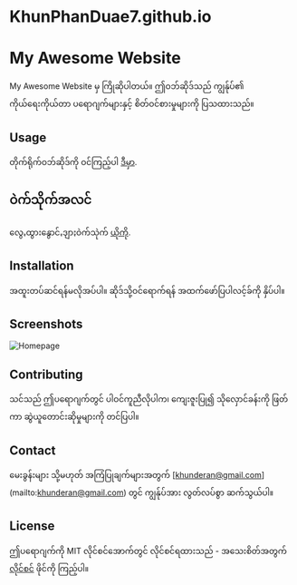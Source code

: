# KhunPhanDuae7.github.io
# My Awesome Website

My Awesome Website မှ ကြိုဆိုပါတယ်။ ဤဝဘ်ဆိုဒ်သည် ကျွန်ုပ်၏ ကိုယ်ရေးကိုယ်တာ ပရောဂျက်များနှင့် စိတ်ဝင်စားမှုများကို ပြသထားသည်။

## Usage

တိုက်ရိုက်ဝဘ်ဆိုဒ်ကို ဝင်ကြည့်ပါ [ဒီမှာ](https://KhunPhanDuae/KhunPhanDuae7.github.io).

## ဝဲက်သိုက်အလင်

လွေꩻထွားနွောင်ꩻဒျာႏဝဲက်သုဲက် [ယိုကို](https://khunderan.wixsite.com/khunphanduae7).

## Installation

အထူးတပ်ဆင်ရန်မလိုအပ်ပါ။ ဆိုဒ်သို့ဝင်ရောက်ရန် အထက်ဖော်ပြပါလင့်ခ်ကို နှိပ်ပါ။

## Screenshots

![Homepage](screenshots/homepage.png)

## Contributing

သင်သည် ဤပရောဂျက်တွင် ပါဝင်ကူညီလိုပါက၊ ကျေးဇူးပြု၍ သိုလှောင်ခန်းကို ဖြတ်ကာ ဆွဲယူတောင်းဆိုမှုများကို တင်ပြပါ။

## Contact

မေးခွန်းများ သို့မဟုတ် အကြံပြုချက်များအတွက် [khunderan@gmail.com] (mailto:khunderan@gmail.com) တွင် ကျွန်ုပ်အား လွတ်လပ်စွာ ဆက်သွယ်ပါ။

## License

ဤပရောဂျက်ကို MIT လိုင်စင်အောက်တွင် လိုင်စင်ရထားသည် - အသေးစိတ်အတွက် [လိုင်စင်](လိုင်စင်) ဖိုင်ကို ကြည့်ပါ။
